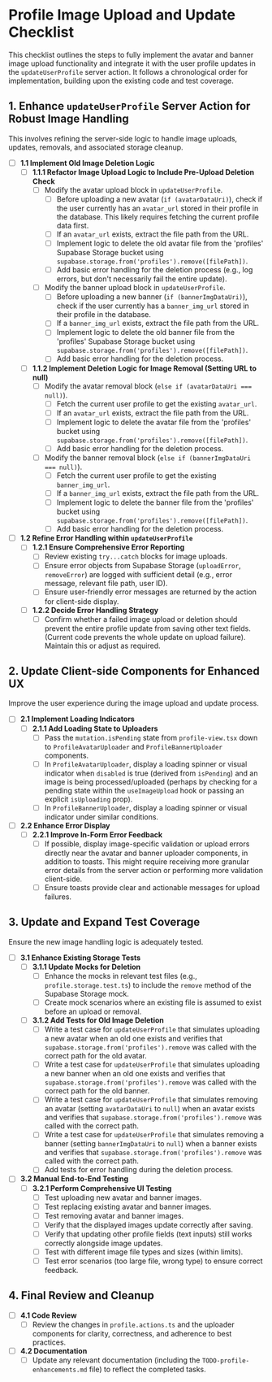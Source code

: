# Profile Image Upload and Update Checklist

This checklist outlines the steps to fully implement the avatar and banner image upload functionality and integrate it with the user profile updates in the `updateUserProfile` server action. It follows a chronological order for implementation, building upon the existing code and test coverage.

## 1. Enhance `updateUserProfile` Server Action for Robust Image Handling

This involves refining the server-side logic to handle image uploads, updates, removals, and associated storage cleanup.

- [ ] **1.1 Implement Old Image Deletion Logic**
    - [ ] **1.1.1 Refactor Image Upload Logic to Include Pre-Upload Deletion Check**
        - [ ] Modify the avatar upload block in `updateUserProfile`.
            - [ ] Before uploading a new avatar (`if (avatarDataUri)`), check if the user currently has an `avatar_url` stored in their profile in the database. This likely requires fetching the current profile data first.
            - [ ] If an `avatar_url` exists, extract the file path from the URL.
            - [ ] Implement logic to delete the old avatar file from the 'profiles' Supabase Storage bucket using `supabase.storage.from('profiles').remove([filePath])`.
            - [ ] Add basic error handling for the deletion process (e.g., log errors, but don't necessarily fail the entire update).
        - [ ] Modify the banner upload block in `updateUserProfile`.
            - [ ] Before uploading a new banner (`if (bannerImgDataUri)`), check if the user currently has a `banner_img_url` stored in their profile in the database.
            - [ ] If a `banner_img_url` exists, extract the file path from the URL.
            - [ ] Implement logic to delete the old banner file from the 'profiles' Supabase Storage bucket using `supabase.storage.from('profiles').remove([filePath])`.
            - [ ] Add basic error handling for the deletion process.
    - [ ] **1.1.2 Implement Deletion Logic for Image Removal (Setting URL to null)**
        - [ ] Modify the avatar removal block (`else if (avatarDataUri === null)`).
            - [ ] Fetch the current user profile to get the existing `avatar_url`.
            - [ ] If an `avatar_url` exists, extract the file path from the URL.
            - [ ] Implement logic to delete the avatar file from the 'profiles' bucket using `supabase.storage.from('profiles').remove([filePath])`.
            - [ ] Add basic error handling for the deletion process.
        - [ ] Modify the banner removal block (`else if (bannerImgDataUri === null)`).
            - [ ] Fetch the current user profile to get the existing `banner_img_url`.
            - [ ] If a `banner_img_url` exists, extract the file path from the URL.
            - [ ] Implement logic to delete the banner file from the 'profiles' bucket using `supabase.storage.from('profiles').remove([filePath])`.
            - [ ] Add basic error handling for the deletion process.

- [ ] **1.2 Refine Error Handling within `updateUserProfile`**
    - [ ] **1.2.1 Ensure Comprehensive Error Reporting**
        - [ ] Review existing `try...catch` blocks for image uploads.
        - [ ] Ensure error objects from Supabase Storage (`uploadError`, `removeError`) are logged with sufficient detail (e.g., error message, relevant file path, user ID).
        - [ ] Ensure user-friendly error messages are returned by the action for client-side display.
    - [ ] **1.2.2 Decide Error Handling Strategy**
        - [ ] Confirm whether a failed image upload or deletion should prevent the entire profile update from saving other text fields. (Current code prevents the whole update on upload failure). Maintain this or adjust as required.

## 2. Update Client-side Components for Enhanced UX

Improve the user experience during the image upload and update process.

- [ ] **2.1 Implement Loading Indicators**
    - [ ] **2.1.1 Add Loading State to Uploaders**
        - [ ] Pass the `mutation.isPending` state from `profile-view.tsx` down to `ProfileAvatarUploader` and `ProfileBannerUploader` components.
        - [ ] In `ProfileAvatarUploader`, display a loading spinner or visual indicator when `disabled` is true (derived from `isPending`) and an image is being processed/uploaded (perhaps by checking for a pending state within the `useImageUpload` hook or passing an explicit `isUploading` prop).
        - [ ] In `ProfileBannerUploader`, display a loading spinner or visual indicator under similar conditions.
- [ ] **2.2 Enhance Error Display**
    - [ ] **2.2.1 Improve In-Form Error Feedback**
        - [ ] If possible, display image-specific validation or upload errors directly near the avatar and banner uploader components, in addition to toasts. This might require receiving more granular error details from the server action or performing more validation client-side.
        - [ ] Ensure toasts provide clear and actionable messages for upload failures.

## 3. Update and Expand Test Coverage

Ensure the new image handling logic is adequately tested.

- [ ] **3.1 Enhance Existing Storage Tests**
    - [ ] **3.1.1 Update Mocks for Deletion**
        - [ ] Enhance the mocks in relevant test files (e.g., `profile.storage.test.ts`) to include the `remove` method of the Supabase Storage mock.
        - [ ] Create mock scenarios where an existing file is assumed to exist before an upload or removal.
    - [ ] **3.1.2 Add Tests for Old Image Deletion**
        - [ ] Write a test case for `updateUserProfile` that simulates uploading a new avatar when an old one exists and verifies that `supabase.storage.from('profiles').remove` was called with the correct path for the old avatar.
        - [ ] Write a test case for `updateUserProfile` that simulates uploading a new banner when an old one exists and verifies that `supabase.storage.from('profiles').remove` was called with the correct path for the old banner.
        - [ ] Write a test case for `updateUserProfile` that simulates removing an avatar (setting `avatarDataUri` to `null`) when an avatar exists and verifies that `supabase.storage.from('profiles').remove` was called with the correct path.
        - [ ] Write a test case for `updateUserProfile` that simulates removing a banner (setting `bannerImgDataUri` to `null`) when a banner exists and verifies that `supabase.storage.from('profiles').remove` was called with the correct path.
        - [ ] Add tests for error handling during the deletion process.
- [ ] **3.2 Manual End-to-End Testing**
    - [ ] **3.2.1 Perform Comprehensive UI Testing**
        - [ ] Test uploading new avatar and banner images.
        - [ ] Test replacing existing avatar and banner images.
        - [ ] Test removing avatar and banner images.
        - [ ] Verify that the displayed images update correctly after saving.
        - [ ] Verify that updating other profile fields (text inputs) still works correctly alongside image updates.
        - [ ] Test with different image file types and sizes (within limits).
        - [ ] Test error scenarios (too large file, wrong type) to ensure correct feedback.

## 4. Final Review and Cleanup

- [ ] **4.1 Code Review**
    - [ ] Review the changes in `profile.actions.ts` and the uploader components for clarity, correctness, and adherence to best practices.
- [ ] **4.2 Documentation**
    - [ ] Update any relevant documentation (including the `TODO-profile-enhancements.md` file) to reflect the completed tasks.